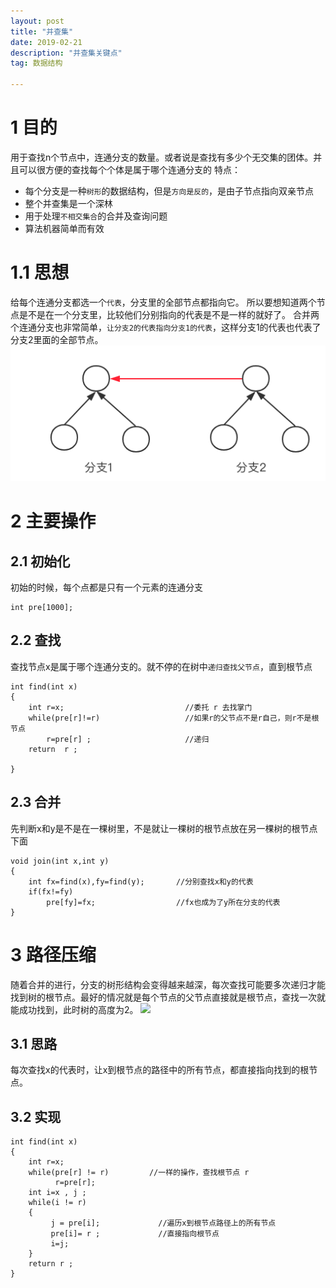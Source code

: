```yaml
---
layout: post
title: "并查集"
date: 2019-02-21
description: "并查集关键点"
tag: 数据结构

---
```


# 1 目的
用于查找n个节点中，连通分支的数量。或者说是查找有多少个无交集的团体。并且可以很方便的查找每个个体是属于哪个连通分支的
特点：
- 每个分支是一种`树形`的数据结构，但是`方向是反的`，是由子节点指向双亲节点
- 整个并查集是一个深林
- 用于处理`不相交集合`的合并及查询问题
- 算法机器简单而有效

# 1.1 思想
给每个连通分支都选一个`代表`，分支里的全部节点都指向它。 所以要想知道两个节点是不是在一个分支里，比较他们分别指向的代表是不是一样的就好了。
合并两个连通分支也非常简单，`让分支2的代表指向分支1的代表`，这样分支1的代表也代表了分支2里面的全部节点。
<img src="/images/posts/并查集合并.png" > 

# 2 主要操作

## 2.1 初始化
初始的时候，每个点都是只有一个元素的连通分支
```
int pre[1000];
```

## 2.2 查找
查找节点x是属于哪个连通分支的。就不停的在树中`递归查找父节点`，直到根节点
```
int find(int x)                        
{
    int r=x;                           //委托 r 去找掌门
    while(pre[r]!=r)                   //如果r的父节点不是r自己，则r不是根节点
        r=pre[r] ;                     //递归
    return  r ;                        

}
```

## 2.3 合并
先判断x和y是不是在一棵树里，不是就让一棵树的根节点放在另一棵树的根节点下面
```
void join(int x,int y)               
{
    int fx=find(x),fy=find(y);       //分别查找x和y的代表 
    if(fx!=fy)
        pre[fy]=fx;                  //fx也成为了y所在分支的代表
}
```

# 3 路径压缩
随着合并的进行，分支的树形结构会变得越来越深，每次查找可能要多次递归才能找到树的根节点。最好的情况就是每个节点的父节点直接就是根节点，查找一次就能成功找到，此时树的高度为2。
![](http://hi.csdn.net/attachment/201107/29/0_131190167189S8.gif)

## 3.1 思路
每次查找x的代表时，让x到根节点的路径中的所有节点，都直接指向找到的根节点。
## 3.2 实现
```
int find(int x)                    
{ 
    int r=x;
    while(pre[r] != r)         //一样的操作，查找根节点 r
          r=pre[r];
    int i=x , j ;
    while(i != r)                
    {
         j = pre[i];             //遍历x到根节点路径上的所有节点
         pre[i]= r ;             //直接指向根节点
         i=j;
    }
    return r ;
}
```
